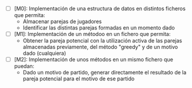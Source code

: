 - [ ] [M0]: Implementación de una estructura de datos en distintos ficheros que permita:
  - Almacenar parejas de jugadores
  - Identificar las distintas parejas formadas en un momento dado
- [ ] [M1]: Implementación de un métodoo en un fichero que permita:
  - Obtener la pareja potencial con la utilización activa de las parejas      almacenadas previamente, del método "greedy" y de un motivo dado (cualquiera)
- [ ] [M2]: Implementación de unos métodos en un mismo fichero que puedan:
  - Dado un motivo de partido, generar directamente el resultado de la        pareja potencial para el motivo de ese partido
